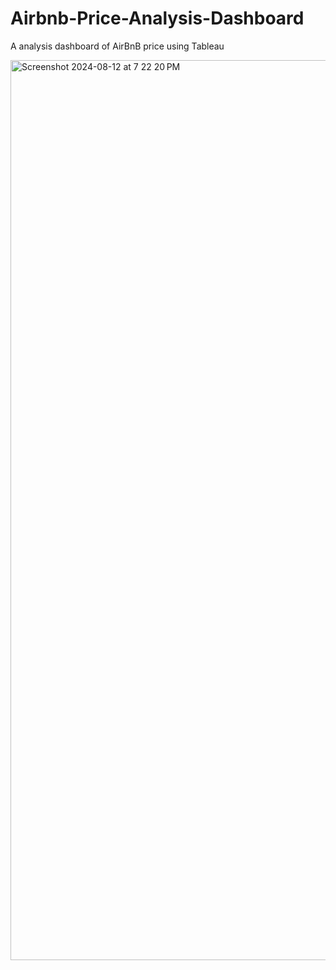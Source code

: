 # Airbnb-Price-Analysis-Dashboard
A analysis dashboard of AirBnB price using Tableau


<img width="1440" alt="Screenshot 2024-08-12 at 7 22 20 PM" src="https://github.com/user-attachments/assets/55186246-1df7-4483-8e70-edb242b27578">

